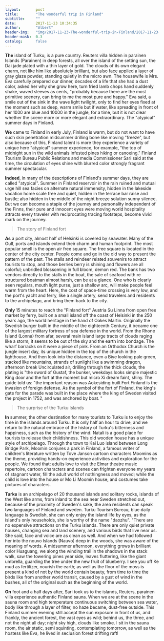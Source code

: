 ```yaml
---
layout:       post
title:        "The wonderful trip in Finland"
subtitle:     ""
date:         2017-11-23 10:34:35
author:       "Albert"
header-img:   "img/2017-11-23-The-wonderful-trip-in-Finland/2017-11-23-The-wonderful-trip-in-Finland-h.jpg"
header-mask:  0.3
catalog:      false
---
```


**The** island of Turku, is a pure country. Reuters villa hidden in parainen Islands (Parainen) in deep forests, all over the island of the setting sun, the Dai jade plated with a thin layer of gold. The clouds of its own elegant charm, not like him like absolutely brilliant, but also face applied a layer of gray glaze powder, standing quietly in the micro awn. The housewife is Mrs. Eva carefully prepared our dinner, decades of a life that she had a dust color, asked her why she grow here, turn fried lamb chops hand suddenly shake, waved sleeves as cents, "probably because there are the most primitive scenery, can bring to me the most pure and happy." Eva said, a smile out of the sink in the wave light twilight, only to find her eyes fixed at the moment such as deep, warm smile but if water, like spreading in front of her 1000 are blue and 10000 in the jungle, for a time, but it is not clear whether the scene more or more elegant and extraordinary.
The "atypical" summer days in Finland.

**We** came to Finland in early July, Finland is warm, but do not want to have such skin penetration midsummer drilling bone like moving "freeze", but also because of this, Finland talent is more they experience a variety of unique here "atypical" summer experience, for example, "the top of midnight sun in the wild animals infested pines hiking or canoeing." Finland Tourism Bureau Public Relations and media Commissioner Sari said at the time, the circulation of eyes shine with blurred color strongly fragrant summer spectacular.

**Indeed**, in many of the descriptions of Finland's summer days, they are called "atypical". Summer in Finland reservoir in the rain ruined and mutual urge hill sea facies on alternate natural immensity, hidden in the lakeside vacation home scale free and quiet, hidden in the terrace bar raise and bustle; also hidden in the middle of the night breeze solution sunny silence. But we can become a staple of the journey and personality independent of the Finns, their pure and innocent eyes were moving world hospitality attracts every traveler with reciprocating tracing footsteps, become vivid mark on the journey.

>The story of Finland fort

**As** a port city, almost half of Helsinki is covered by seawater. Many of the Gulf, ports and islands extend their charm and human footprint. The most popular smell is the open air free square. The free square is located in the center of the city center. People come and go in the old way to present the pattern of the past. The stalls and reindeer related souvenirs to attract tourists to stop, and those berries berry is shining and flowers are all colorful; unbridled blossoming in full bloom, demon red. The bank has two vendors directly to the stalls in the boat, the sale of seafood with re structured boatman almost harsh, can be at a glance. One who is clearly seen regulars, mouth light purse, just a shallow arc, will make people feel warm from the heart. Here, the cost of space-time crossing is very low, and the port's yacht and ferry, like a single artery, send travelers and residents to the archipelago, and bring them back to the city.

**Only** 15 minutes to reach the "Finland fort" Austria Su Linna from open free market by ferry, built on a small island off the coast of Helsinki in the 250 years ago, the world heritage in the hand of Oakes Martin. Originally the Swedish burger built in the middle of the eighteenth Century, it became one of the largest military fortress of sea defense in the world. From the Rhone Island (Lonna) from afar, several main island large tracts of clouds raging like a storm, it seems to be out of the sky and the earth into bondage. The wharf barracks on it were a piece of pink. From an Orthodox Church is the jungle insert day, its unique hidden in the top of the church in the lighthouse. And then look into the distance, even a Biye looking pale green, stacked like mountains, strands of sunlight like a swimming dragon, afternoon break Uncirculated air, drilling through the thick clouds, the plating is "the sword of Gustaf, the bunker, weekdays looks simple majestic King door and the fort at the moment but micro Xi dream faint, shiny. The guide told us: "the important reason was Aokesiding built Fort Finland is the invasion of foreign defense. As the symbol of the fort of Finland, the king's gate for the parade was built in the place where the king of Sweden visited the project in 1752, and was anchored by boat. "

>The surprise of the Turku Islands

**In** summer, the other destination for many tourists to Turku is to enjoy the time in the islands around Turku. It is only half an hour to drive, and we return to the natural embrace of the history of Turku's bitterness and happiness, such as the history of the wind. Natali is a good place for tourists to release their childishness. This old wooden house has a unique style of archipelago. Through the town to Kai Luo island between Long Bridge Park, Moomin conjures a park in Finland, a famous writer of children's literature written by Tove Janson cartoon characters Moomins as the theme, providing hands-on experience activities and exploration for the people. We found that: adults love to visit the Elmar theatre music repertoire, cartoon characters and scenes can frighten everyone my years of stagnant water, fill the adult world of nothingness and moved; while the child is love into the house or Mo Li Moomin house, and costumes take pictures of characters.

**Turku** is an archipelago of 20 thousand islands and solitary rocks, islands of the West like arms, from inland to the sea near Sweden stretched out, because of the proximity of Sweden's sake, the area residents can speak two languages of Finland and sweden. Turku Tourism Bureau, blue daily language is Swedish, she can only enjoy the island life by eyes, as the island's only households, she is worthy of the name "daozhu". "There are no expensive attractions on the Turku islands. There are only quiet private houses, changing sea and land scenery, and various birds that live near us. She said, face and voice are as clean as well. And when we had followed her into the nouvo Islands (Nauvo) deep in the woods, she was aware of the meaning of words. A midsummer afternoon, everything grows in brilliant color Huaguang, we along the winding trail in the shadows in the stack walk, saw the towering pines year side, leaves fluttering, like the giant umbrella, guarding the tree under the new fruit of blueberry. I see you off Ke mud as fertilizer, nourish the earth; as well as the floor of the moss is present a kind of not by the world contain beauty, from time to time the birds like from another world transit, caused by a gust of wind in the bushes, all of the original such as the beginning of the world.

**On** foot and a half days after, Sari took us to the islands, Reuters, parainen villa experience authentic Finland sauna. When we are at the scene in the sauna room and high temperature continuous switching between sea water, body like through a layer of filter, no haze became, dust-free outside. This Finland summer evening still accept the sun exposure in front of us, and frankly, the ancient forest, the vast eyes as wild; behind us, the three, and not the night all day; night sky high, clouds like smoke. I sit in the sauna room, the air static, semi squinting, contemplating tomorrow, as well as the hostess like Eva, he lived in seclusion forest drifting raft!
